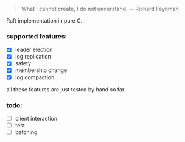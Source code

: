 > What I cannot create, I do not understand. -- Richard Feynman

Raft implementation in pure C.

### supported features:

- [x] leader election
- [x] log replication
- [x] safety
- [x] membership change
- [x] log compaction

all these features are just tested by hand so far.

### todo:

- [ ] client interaction
- [ ] test
- [ ] batching
